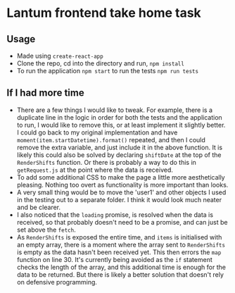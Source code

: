 # Lantum frontend take home task

## Usage

- Made using `create-react-app`
- Clone the repo, cd into the directory and run, `npm install`
- To run the application `npm start` to run the tests `npm run tests`

## If I had more time

- There are a few things I would like to tweak. For example, there is a duplicate line in the logic in order for both the tests and the application to run, I would like to remove this, or at least implement it slightly better. I could go back to my original implementation and have `moment(item.startDatetime).format()` repeated, and then I could remove the extra variable, and just include it in the above function. It is likely this could also be solved by declaring `shiftDate` at the top of the `RenderShifts` function. Or there is probably a way to do this in `getRequest.js` at the point where the data is received.
- To add some additional CSS to make the page a little more aesthetically pleasing. Nothing too overt as functionality is more important than looks.
- A very small thing would be to move the 'user1' and other objects I used in the testing out to a separate folder. I think it would look much neater and be clearer.
- I also noticed that the `loading` promise, is resolved when the data is received, so that probably doesn't need to be a promise, and can just be set above the `fetch`.
- As `RenderShifts` is exposed the entire time, and `items` is initialised with an empty array, there is a moment where the array sent to `RenderShifts` is empty as the data hasn't been received yet. This then errors the `map` function on line 30. It's currently being avoided as the `if` statement checks the length of the array, and this additional time is enough for the data to be returned. But there is likely a better solution that doesn't rely on defensive programming.
